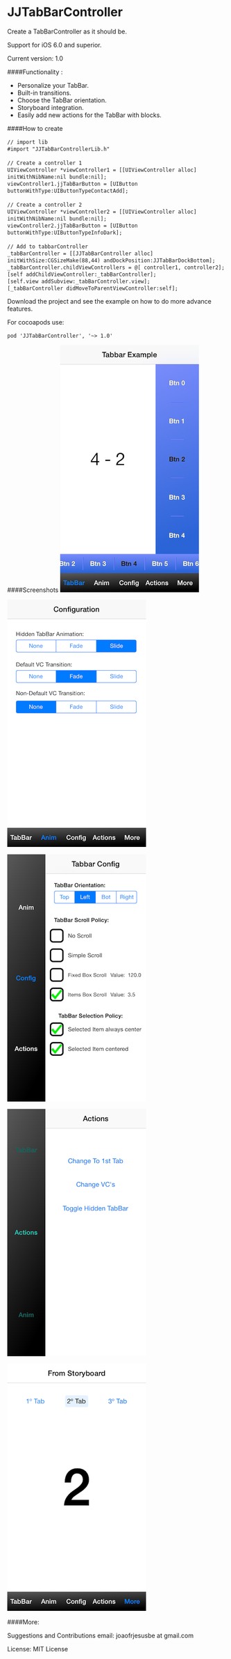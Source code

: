 JJTabBarController
==================

Create a TabBarController as it should be.

Support for iOS 6.0 and superior.

Current version: 1.0

####Functionality :
 - Personalize your TabBar.
 - Built-in transitions.
 - Choose the TabBar orientation.
 - Storyboard integration.
 - Easily add new actions for the TabBar with blocks.

####How to create

    // import lib
    #import "JJTabBarControllerLib.h"

	// Create a controller 1
	UIViewController *viewController1 = [[UIViewController alloc] initWithNibName:nil bundle:nil];
    viewController1.jjTabBarButton = [UIButton buttonWithType:UIButtonTypeContactAdd];

	// Create a controller 2
    UIViewController *viewController2 = [[UIViewController alloc] initWithNibName:nil bundle:nil];
    viewController2.jjTabBarButton = [UIButton buttonWithType:UIButtonTypeInfoDark];

    // Add to tabbarController
	_tabBarController = [[JJTabBarController alloc] initWithSize:CGSizeMake(88,44) andDockPosition:JJTabBarDockBottom];
    _tabBarController.childViewControllers = @[ controller1, controller2];
    [self addChildViewController:_tabBarController];
    [self.view addSubview:_tabBarController.view];
    [_tabBarController didMoveToParentViewController:self];

Download the project and see the example on how to do more advance features.

For cocoapods use:

	pod 'JJTabBarController', '~> 1.0'

####Screenshots
![Screenshots](Screenshots/Screenshot1.png "Screenshot1")

![Screenshots](Screenshots/Screenshot2.png "Screenshot2")

![Screenshots](Screenshots/Screenshot3.png "Screenshot3")

![Screenshots](Screenshots/Screenshot4.png "Screenshot4")

![Screenshots](Screenshots/Screenshot5.png "Screenshot5")


####More:

Suggestions and Contributions email: joaofrjesusbe at gmail.com

License: MIT License
